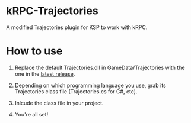 # kRPC-Trajectories
A modified Trajectories plugin for KSP to work with kRPC.

# How to use

1. Replace the default Trajectories.dll in GameData/Trajectories with the one in the [latest release](https://github.com/Somfic/kRPC-Trajectories/releases).

2. Depending on which programming language you use, grab its Trajectories class file (Trajectories.cs for C#, etc).

3. Inlcude the class file in your project.

4. You're all set!
